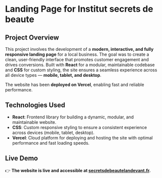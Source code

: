 # **Landing Page for Institut secrets de beaute**

## **Project Overview**

This project involves the development of a **modern, interactive, and fully responsive landing page** for a local business. The goal was to create a clean, user-friendly interface that promotes customer engagement and drives conversions. Built with **React** for a modular, maintainable codebase and **CSS** for custom styling, the site ensures a seamless experience across all device types — **mobile, tablet, and desktop**.  

The website has been **deployed on Vercel**, enabling fast and reliable performance.

## **Technologies Used**

- **React**: Frontend library for building a dynamic, modular, and maintainable website.  
- **CSS**: Custom responsive styling to ensure a consistent experience across devices (mobile, tablet, desktop).  
- **Vercel**: Cloud platform for deploying and hosting the site with optimal performance and fast loading speeds.  

## **Live Demo**

👉 **The website is live and accessible at [secretsdebeautelandevant.fr](https://secretsdebeautelandevant.fr/).**  
